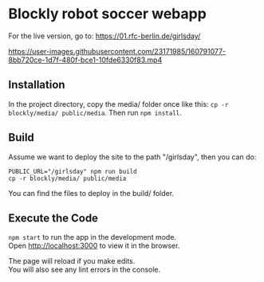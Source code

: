# Blockly robot soccer webapp

For the live version, go to: https://01.rfc-berlin.de/girlsday/

https://user-images.githubusercontent.com/23171985/160791077-8bb720ce-1d7f-480f-bce1-10fde6330f83.mp4

## Installation

In the project directory, copy the media/ folder once like this: `cp -r blockly/media/ public/media`. Then run `npm install`.

## Build

Assume we want to deploy the site to the path "/girlsday", then you can do:

```
PUBLIC_URL="/girlsday" npm run build
cp -r blockly/media/ public/media
```

You can find the files to deploy in the build/ folder.

## Execute the Code

`npm start` to run the app in the development mode.\
Open [http://localhost:3000](http://localhost:3000) to view it in the browser.

The page will reload if you make edits.\
You will also see any lint errors in the console.
